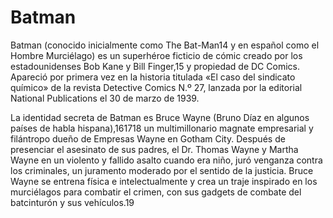# Batman
Batman (conocido inicialmente como The Bat-Man14​ y en español como el Hombre Murciélago) es un superhéroe ficticio de cómic creado por los estadounidenses Bob Kane y Bill Finger,15​ y propiedad de DC Comics. Apareció por primera vez en la historia titulada «El caso del sindicato químico» de la revista Detective Comics N.º 27, lanzada por la editorial National Publications el 30 de marzo de 1939.

La identidad secreta de Batman es Bruce Wayne (Bruno Díaz en algunos países de habla hispana),16​17​18​ un multimillonario magnate empresarial y filántropo dueño de Empresas Wayne en Gotham City. Después de presenciar el asesinato de sus padres, el Dr. Thomas Wayne y Martha Wayne en un violento y fallido asalto cuando era niño, juró venganza contra los criminales, un juramento moderado por el sentido de la justicia. Bruce Wayne se entrena física e intelectualmente y crea un traje inspirado en los murciélagos para combatir el crimen, con sus gadgets de combate del batcinturón y sus vehículos.19​
